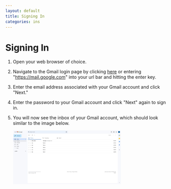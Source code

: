 ```yaml
---
layout: default
title: Signing In
categories: ins
---
```

# Signing In

1. Open your web browser of choice.
2. Navigate to the Gmail login page by clicking [here](https://mail.google.com) or entering "https://mail.google.com" into your url bar and hitting the enter key.
3. Enter the email address associated with your Gmail account and click "Next."
4. Enter the password to your Gmail account and click "Next" again to sign in.
5. You will now see the inbox of your Gmail account, which should look similar to the image below.
	
	<img src="/images/inbox.jpg" alt="Gmail Inbox" style="width: 70%;">
